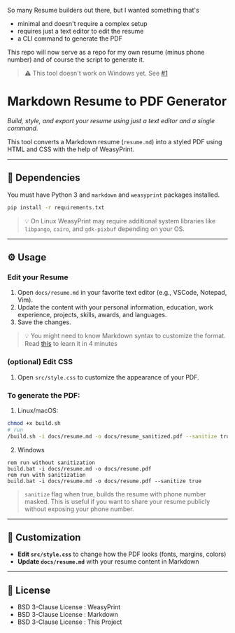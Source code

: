 So many Resume builders out there, but I wanted something that's

- minimal and doesn't require a complex setup
- requires just a text editor to edit the resume
- a CLI command to generate the PDF

This repo will now serve as a repo for my own resume (minus phone number) and of course the script to generate it. 

> ⚠️ This tool doesn't work on Windows yet. See [#1](https://github.com/realKarthikNair/markdown-resume/issues/1)

# Markdown Resume to PDF Generator

*Build, style, and export your resume using just a text editor and a single command.*

This tool converts a Markdown resume (`resume.md`) into a styled PDF using HTML and CSS with the help of WeasyPrint.

---

## 🧩 Dependencies

You must have Python 3 and `markdown` and `weasyprint` packages installed.

```bash
pip install -r requirements.txt
```

> 💡 On Linux WeasyPrint may require additional system libraries like `libpango`, `cairo`, and `gdk-pixbuf` depending on your OS.

---

## ⚙️ Usage

### Edit your Resume

1. Open `docs/resume.md` in your favorite text editor (e.g., VSCode, Notepad, Vim).
2. Update the content with your personal information, education, work experience, projects, skills, awards, and languages.
3. Save the changes.

> 💡 You might need to know Markdown syntax to customize the format. Read [this](./docs/markdown_basics.pdf) to learn it in 4 minutes

### (optional) Edit CSS

1. Open `src/style.css` to customize the appearance of your PDF.

### To generate the PDF:

1. Linux/macOS:
   
```bash
chmod +x build.sh
# run
/build.sh -i docs/resume.md -o docs/resume_sanitized.pdf --sanitize true # false if you want to skip sanitization
```

2. Windows

```
rem run without sanitization
build.bat -i docs/resume.md -o docs/resume.pdf
rem run with sanitization
build.bat -i docs/resume.md -o docs/resume.pdf --sanitize true
```

> `sanitize` flag when true, builds the resume with phone number masked. This is useful if you want to share your resume publicly without exposing your phone number.

---

## 📝 Customization

- **Edit `src/style.css`** to change how the PDF looks (fonts, margins, colors)
- **Update `docs/resume.md`** with your resume content in Markdown

___

## 📜 License

- BSD 3-Clause License : WeasyPrint
- BSD 3-Clause License : Markdown
- BSD 3-Clause License : This Project